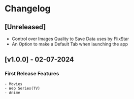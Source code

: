 # Changelog

## [Unreleased]
- Control over Images Quality to Save Data uses by FlixStar
- An Option to make a Default Tab when launching the app

## [v1.0.0] - 02-07-2024
### First Release Features
    - Movies
    - Web Series(TV)
    - Anime

